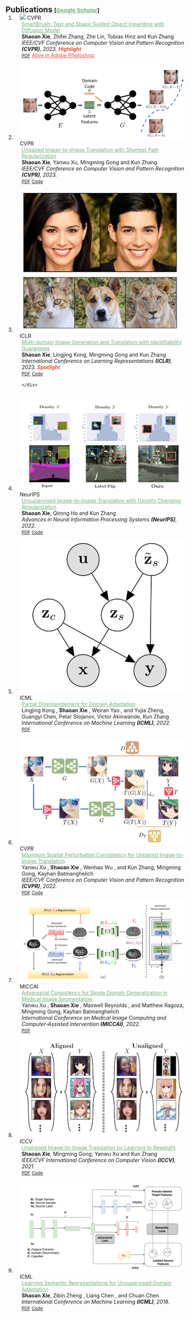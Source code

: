 <h2 id="publications" style="margin: 2px 0px -15px;">Publications <temp style="font-size:15px;">[</temp><a href="https://scholar.google.com/citations?user=mChB-hQAAAAJ&hl=en&oi=ao" target="_blank" style="font-size:15px;color:#71b07b;">Google Scholar</a><temp style="font-size:15px;">]</temp></h2>
   

<div class="publications">
<ol class="bibliography">

<li>
<div class="pub-row">

  <div class="col-sm-3 abbr" style="position: relative;padding-right: 15px;padding-left: 15px;">
    <img src="assets/img/smartbrush_demo.gif" class="teaser img-fluid z-depth-1">
    <abbr class="badge-abbr">CVPR</abbr>
  </div>

  <div class="col-sm-9" style="position: relative;padding-right: 15px;padding-left: 20px;">
    <div class="title"><a href="https://arxiv.org/pdf/2212.05034.pdf" style="color:#71b07b;">SmartBrush: Text and Shape Guided Object Inpainting with Diffusion Model</a></div>
    <div class="author"><strong>Shaoan Xie</strong>, Zhifei Zhang, Zhe Lin, Tobias Hinz and Kun Zhang</div>
    <div class="periodical"><em>IEEE/CVF Conference on Computer Vision and Pattern Recognition <strong>(CVPR)</strong>, 2023. <strong><i style="color:#e74d3c">Highlight</i></strong></em></div>
    <div class="links">
      <a href="https://arxiv.org/pdf/2212.05034.pdf" class="btn btn-sm z-depth-0" role="button" target="_blank" style="font-size:12px;">PDF</a>    
        <a href="https://www.adobe.com/products/photoshop/generative-fill.html?sdid=G4FRYPQC&mv=search%2Csearch&mv2=paidsearch&ef_id=CjwKCAjw67ajBhAVEiwA2g_jEPPTmpltXFA3YzZdxylZYn1SMlNg2BEZIb6dCQfEVtWYjc3eBUdEQxoCtqUQAvD_BwE%3AG%3As&s_kwcid=AL%213085%213%21522507805122%21e%21%21g%21%21adobe+photoshop%218021501881%2179642044381&gbraid=0AAAAADraYsIWtl1hYdDJvAWgxzgO2pHJE&gclid=CjwKCAjw67ajBhAVEiwA2g_jEPPTmpltXFA3YzZdxylZYn1SMlNg2BEZIb6dCQfEVtWYjc3eBUdEQxoCtqUQAvD_BwE" style="color:#e74d3c"> Alive in Adobe Photoshop</a></strong></i>
    </div>
  </div> 
</div>
</li>
  <br>
  
  <li>
<div class="pub-row">

  <div class="col-sm-3 abbr" style="position: relative;padding-right: 15px;padding-left: 15px;">
    <img src="assets/img/santa.PNG" class="teaser img-fluid z-depth-1">
    <abbr class="badge-abbr">CVPR</abbr>
  </div>

  <div class="col-sm-9" style="position: relative;padding-right: 15px;padding-left: 20px;">
    <div class="title"><a href="https://arxiv.org/pdf/2212.05034.pdf" style="color:#71b07b;">Unpaired Image-to-Image Translation with Shortest Path Regularization</a></div>
    <div class="author"><strong>Shaoan Xie</strong>, Yanwu Xu, Mingming Gong and Kun Zhang</div>
    <div class="periodical"><em>IEEE/CVF Conference on Computer Vision and Pattern Recognition <strong>(CVPR)</strong>, 2023.</em></div>
    <div class="links">
      <a href="https://openaccess.thecvf.com/content/CVPR2023/papers/Xie_Unpaired_Image-to-Image_Translation_With_Shortest_Path_Regularization_CVPR_2023_paper.pdf" class="btn btn-sm z-depth-0" role="button" target="_blank" style="font-size:12px;">PDF</a>  
        <a href="https://github.com/Mid-Push/santa" class="btn btn-sm z-depth-0" role="button" target="_blank" style="font-size:12px;">Code</a>
    </div>
  </div> 
</div>
</li>
  <br>
  
  
  <li>
<div class="pub-row">

  <div class="col-sm-3 abbr" style="position: relative;padding-right: 15px;padding-left: 15px;">
    <img src="assets/img/istylegan.PNG" class="teaser img-fluid z-depth-1">
    <abbr class="badge">ICLR</abbr>
  </div>

  <div class="col-sm-9" style="position: relative;padding-right: 15px;padding-left: 20px;">
    <div class="title"><a href="https://openreview.net/pdf?id=U2g8OGONA_V" style="color:#71b07b;">Multi-domain Image Generation and Translation with Identifiability Guarantees</a></div>
    <div class="author"><strong>Shaoan Xie</strong>, Lingjing Kong, Mingming Gong and Kun Zhang</div>
    <div class="periodical"><em>International Conference on Learning Representations <strong>(ICLR)</strong>, 2023. <strong><i style="color:#e74d3c">Spotlight</i></strong></em></div>
    <div class="links">
      <a href="https://openreview.net/pdf?id=U2g8OGONA_V" class="btn btn-sm z-depth-0" role="button" target="_blank" style="font-size:12px;">PDF</a>    
      <a href="https://github.com/Mid-Push/i-stylegan" class="btn btn-sm z-depth-0" role="button" target="_blank" style="font-size:12px;">Code</a>
      
    </div>
  </div> 
</div>
</li>
  <br>
  
  
  <li>
<div class="pub-row">

  <div class="col-sm-3 abbr" style="position: relative;padding-right: 15px;padding-left: 15px;">
    <img src="assets/img/decent.PNG" class="teaser img-fluid z-depth-1">
    <abbr class="badge">NeurIPS</abbr>
  </div>

  <div class="col-sm-9" style="position: relative;padding-right: 15px;padding-left: 20px;">
    <div class="title"><a href="https://openreview.net/pdf?id=RNZ8JOmNaV4" style="color:#71b07b;">Unsupervised Image-to-Image Translation with Density Changing Regularization</a></div>
    <div class="author"><strong>Shaoan Xie</strong>, Qirong Ho and Kun Zhang</div>
    <div class="periodical"><em>Advances in Neural Information Processing Systems <strong>(NeurIPS)</strong>, 2022.</em></div>
    <div class="links">
      <a href="https://openreview.net/pdf?id=RNZ8JOmNaV4" class="btn btn-sm z-depth-0" role="button" target="_blank" style="font-size:12px;">PDF</a>   
      <a href="https://github.com/Mid-Push/Decent" class="btn btn-sm z-depth-0" role="button" target="_blank" style="font-size:12px;">Code</a>
    </div>
  </div> 
</div>
</li>
  <br>
  
  
  <li>
<div class="pub-row">

  <div class="col-sm-3 abbr" style="position: relative;padding-right: 15px;padding-left: 15px;">
    <img src="assets/img/imsda.PNG" class="teaser img-fluid z-depth-1">
    <abbr class="badge">ICML</abbr>
  </div>

  <div class="col-sm-9" style="position: relative;padding-right: 15px;padding-left: 20px;">
    <div class="title"><a href="https://proceedings.mlr.press/v162/kong22a/kong22a.pdf" style="color:#71b07b;">Partial Disentanglement for Domain Adaptation</a></div>
    <div class="author">Lingjing Kong ,  <strong>Shaoan Xie</strong> ,  Weiran Yao , and Yujia Zheng, Guangyi Chen, Petar Stojanov, Victor Akinwande, Kun Zhang</div>
    <div class="periodical"><em>International Conference on Machine Learning <strong>(ICML)</strong>, 2022.</em></div>
    <div class="links">
      <a href="https://proceedings.mlr.press/v162/kong22a/kong22a.pdf" class="btn btn-sm z-depth-0" role="button" target="_blank" style="font-size:12px;">PDF</a>    
    </div>
  </div> 
</div>
</li>
  <br>
  
  
  <li>
<div class="pub-row">

  <div class="col-sm-3 abbr" style="position: relative;padding-right: 15px;padding-left: 15px;">
    <img src="assets/img/mspc.PNG" class="teaser img-fluid z-depth-1">
    <abbr class="badge">CVPR</abbr>
  </div>

  <div class="col-sm-9" style="position: relative;padding-right: 15px;padding-left: 20px;">
    <div class="title"><a href="https://openaccess.thecvf.com/content/CVPR2022/papers/Xu_Maximum_Spatial_Perturbation_Consistency_for_Unpaired_Image-to-Image_Translation_CVPR_2022_paper.pdf" style="color:#71b07b;">Maximum Spatial Perturbation Consistency for Unpaired Image-to-Image Translation</a></div>
    <div class="author">Yanwu Xu ,  <strong>Shaoan Xie</strong> ,  Wenhao Wu , and Kun Zhang, Mingming Gong, Kayhan Batmanghelich</div>
    <div class="periodical"><em>IEEE/CVF Conference on Computer Vision and Pattern Recognition <strong>(CVPR)</strong>, 2022.</em></div>
    <div class="links">
      <a href="https://openaccess.thecvf.com/content/CVPR2022/papers/Xu_Maximum_Spatial_Perturbation_Consistency_for_Unpaired_Image-to-Image_Translation_CVPR_2022_paper.pdf" class="btn btn-sm z-depth-0" role="button" target="_blank" style="font-size:12px;">PDF</a>    
      <a href="https://github.com/batmanlab/MSPC" class="btn btn-sm z-depth-0" role="button" target="_blank" style="font-size:12px;">Code</a>
    </div>
  </div> 
</div>
</li>
  <br>
  
  <li>
<div class="pub-row">

  <div class="col-sm-3 abbr" style="position: relative;padding-right: 15px;padding-left: 15px;">
    <img src="assets/img/miccai.PNG" class="teaser img-fluid z-depth-1">
    <abbr class="badge">MICCAI</abbr>
  </div>

  <div class="col-sm-9" style="position: relative;padding-right: 15px;padding-left: 20px;">
    <div class="title"><a href="https://arxiv.org/pdf/2206.13737.pdf" style="color:#71b07b;">Adversarial Consistency for Single Domain Generalization in Medical Image Segmentation</a></div>
    <div class="author">Yanwu Xu ,  <strong>Shaoan Xie</strong> ,  Maxwell Reynolds , and Matthew Ragoza, Mingming Gong, Kayhan Batmanghelich</div>
    <div class="periodical"><em>International Conference on Medical Image Computing and Computer-Assisted Intervention <strong>(MICCAI)</strong>, 2022.</em></div>
    <div class="links">
      <a href="https://arxiv.org/pdf/2206.13737.pdf" class="btn btn-sm z-depth-0" role="button" target="_blank" style="font-size:12px;">PDF</a>    
    </div>
  </div> 
</div>
</li>
  <br>
  
  <li>
<div class="pub-row">

  <div class="col-sm-3 abbr" style="position: relative;padding-right: 15px;padding-left: 15px;">
    <img src="assets/img/irwgan.PNG" class="teaser img-fluid z-depth-1">
    <abbr class="badge">ICCV</abbr>
  </div>

  <div class="col-sm-9" style="position: relative;padding-right: 15px;padding-left: 20px;">
    <div class="title"><a href="https://openaccess.thecvf.com/content/ICCV2021/papers/Xie_Unaligned_Image-to-Image_Translation_by_Learning_to_Reweight_ICCV_2021_paper.pdf" style="color:#71b07b;">Unaligned Image-to-Image Translation by Learning to Reweight</a></div>
    <div class="author"><strong>Shaoan Xie</strong>, Mingming Gong, Yanwu Xu and Kun Zhang</div>
    <div class="periodical"><em>IEEE/CVF International Conference on Computer Vision <strong>(ICCV)</strong>, 2021.</em></div>
    <div class="links">
      <a href="https://openaccess.thecvf.com/content/ICCV2021/papers/Xie_Unaligned_Image-to-Image_Translation_by_Learning_to_Reweight_ICCV_2021_paper.pdf" class="btn btn-sm z-depth-0" role="button" target="_blank" style="font-size:12px;">PDF</a>    
      <a href="https://github.com/Mid-Push/IrwGAN" class="btn btn-sm z-depth-0" role="button" target="_blank" style="font-size:12px;">Code</a>
    </div>
  </div> 
</div>
</li>
  <br>
  
  <li>
<div class="pub-row">

  <div class="col-sm-3 abbr" style="position: relative;padding-right: 15px;padding-left: 15px;">
    <img src="assets/img/mstn.PNG" class="teaser img-fluid z-depth-1">
    <abbr class="badge">ICML</abbr>
  </div>

  <div class="col-sm-9" style="position: relative;padding-right: 15px;padding-left: 20px;">
    <div class="title"><a href="http://proceedings.mlr.press/v80/xie18c/xie18c.pdf" style="color:#71b07b;">Learning Semantic Representations for Unsupervised Domain Adaptation</a></div>
    <div class="author"><strong>Shaoan Xie</strong>, Zibin Zheng ,  Liang Chen , and Chuan Chen</div>
    <div class="periodical"><em>International Conference on Machine Learning <strong>(ICML)</strong>, 2018.</em></div>
    <div class="links">
      <a href="http://proceedings.mlr.press/v80/xie18c/xie18c.pdf" class="btn btn-sm z-depth-0" role="button" target="_blank" style="font-size:12px;">PDF</a> 
      <a href="https://github.com/Mid-Push/Moving-Semantic-Transfer-Network" class="btn btn-sm z-depth-0" role="button" target="_blank" style="font-size:12px;">Code</a>
    </div>
  </div> 
</div>
</li>
  <br>
  


</ol>
</div>
